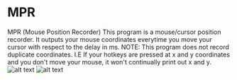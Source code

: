 # MPR
MPR (Mouse Position Recorder)
This program is a mouse/cursor position recorder. It outputs your mouse coordinates everytime you move your cursor with respect to the delay in ms. NOTE: This program does not record duplicate coordinates. I.E If your hotkeys are pressed at x and y coordinates and you don't move your mouse, it won't continually print out x and y.
![alt text](https://i.gyazo.com/821c3eaa9b48d70c3da4e3b6b14b4d27.png)
![alt text](https://i.gyazo.com/442fec49fafbfac326e117b94ebb9b70.png)


